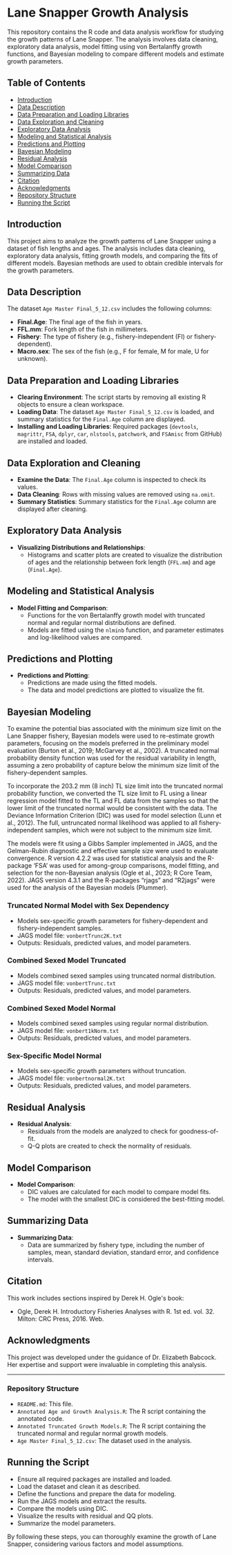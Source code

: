# Lane Snapper Growth Analysis

This repository contains the R code and data analysis workflow for studying the growth patterns of Lane Snapper. The analysis involves data cleaning, exploratory data analysis, model fitting using von Bertalanffy growth functions, and Bayesian modeling to compare different models and estimate growth parameters.

## Table of Contents

- [Introduction](#introduction)
- [Data Description](#data-description)
- [Data Preparation and Loading Libraries](#data-preparation-and-loading-libraries)
- [Data Exploration and Cleaning](#data-exploration-and-cleaning)
- [Exploratory Data Analysis](#exploratory-data-analysis)
- [Modeling and Statistical Analysis](#modeling-and-statistical-analysis)
- [Predictions and Plotting](#predictions-and-plotting)
- [Bayesian Modeling](#bayesian-modeling)
- [Residual Analysis](#residual-analysis)
- [Model Comparison](#model-comparison)
- [Summarizing Data](#summarizing-data)
- [Citation](#citation)
- [Acknowledgments](#acknowledgments)
- [Repository Structure](#repository-structure)
- [Running the Script](#running-the-script)

## Introduction

This project aims to analyze the growth patterns of Lane Snapper using a dataset of fish lengths and ages. The analysis includes data cleaning, exploratory data analysis, fitting growth models, and comparing the fits of different models. Bayesian methods are used to obtain credible intervals for the growth parameters.

## Data Description

The dataset `Age Master Final_5_12.csv` includes the following columns:
- **Final.Age**: The final age of the fish in years.
- **FFL.mm**: Fork length of the fish in millimeters.
- **Fishery**: The type of fishery (e.g., fishery-independent (FI) or fishery-dependent).
- **Macro.sex**: The sex of the fish (e.g., F for female, M for male, U for unknown).

## Data Preparation and Loading Libraries

- **Clearing Environment**: The script starts by removing all existing R objects to ensure a clean workspace.
- **Loading Data**: The dataset `Age Master Final_5_12.csv` is loaded, and summary statistics for the `Final.Age` column are displayed.
- **Installing and Loading Libraries**: Required packages (`devtools`, `magrittr`, `FSA`, `dplyr`, `car`, `nlstools`, `patchwork`, and `FSAmisc` from GitHub) are installed and loaded.

## Data Exploration and Cleaning

- **Examine the Data**: The `Final.Age` column is inspected to check its values.
- **Data Cleaning**: Rows with missing values are removed using `na.omit`.
- **Summary Statistics**: Summary statistics for the `Final.Age` column are displayed after cleaning.

## Exploratory Data Analysis

- **Visualizing Distributions and Relationships**:
  - Histograms and scatter plots are created to visualize the distribution of ages and the relationship between fork length (`FFL.mm`) and age (`Final.Age`).

## Modeling and Statistical Analysis

- **Model Fitting and Comparison**:
  - Functions for the von Bertalanffy growth model with truncated normal and regular normal distributions are defined.
  - Models are fitted using the `nlminb` function, and parameter estimates and log-likelihood values are compared.

## Predictions and Plotting

- **Predictions and Plotting**:
  - Predictions are made using the fitted models.
  - The data and model predictions are plotted to visualize the fit.

## Bayesian Modeling

To examine the potential bias associated with the minimum size limit on the Lane Snapper fishery, Bayesian models were used to re-estimate growth parameters, focusing on the models preferred in the preliminary model evaluation (Burton et al., 2019; McGarvey et al., 2002). A truncated normal probability density function was used for the residual variability in length, assuming a zero probability of capture below the minimum size limit of the fishery-dependent samples.

To incorporate the 203.2 mm (8 inch) TL size limit into the truncated normal probability function, we converted the TL size limit to FL using a linear regression model fitted to the TL and FL data from the samples so that the lower limit of the truncated normal would be consistent with the data. The Deviance Information Criterion (DIC) was used for model selection (Lunn et al., 2012). The full, untruncated normal likelihood was applied to all fishery-independent samples, which were not subject to the minimum size limit.

The models were fit using a Gibbs Sampler implemented in JAGS, and the Gelman-Rubin diagnostic and effective sample size were used to evaluate convergence. R version 4.2.2 was used for statistical analysis and the R-package ‘FSA’ was used for among-group comparisons, model fitting, and selection for the non-Bayesian analysis (Ogle et al., 2023; R Core Team, 2022). JAGS version 4.3.1 and the R-packages “rjags” and “R2jags” were used for the analysis of the Bayesian models (Plummer).

### Truncated Normal Model with Sex Dependency

- Models sex-specific growth parameters for fishery-dependent and fishery-independent samples.
- JAGS model file: `vonbertTrunc2K.txt`
- Outputs: Residuals, predicted values, and model parameters.

### Combined Sexed Model Truncated

- Models combined sexed samples using truncated normal distribution.
- JAGS model file: `vonbertTrunc.txt`
- Outputs: Residuals, predicted values, and model parameters.

### Combined Sexed Model Normal

- Models combined sexed samples using regular normal distribution.
- JAGS model file: `vonbert1kNorm.txt`
- Outputs: Residuals, predicted values, and model parameters.

### Sex-Specific Model Normal

- Models sex-specific growth parameters without truncation.
- JAGS model file: `vonbertnormal2K.txt`
- Outputs: Residuals, predicted values, and model parameters.

## Residual Analysis

- **Residual Analysis**:
  - Residuals from the models are analyzed to check for goodness-of-fit.
  - Q-Q plots are created to check the normality of residuals.

## Model Comparison

- **Model Comparison**:
  - DIC values are calculated for each model to compare model fits.
  - The model with the smallest DIC is considered the best-fitting model.

## Summarizing Data

- **Summarizing Data**:
  - Data are summarized by fishery type, including the number of samples, mean, standard deviation, standard error, and confidence intervals.

## Citation

This work includes sections inspired by Derek H. Ogle's book:
- Ogle, Derek H. Introductory Fisheries Analyses with R. 1st ed. vol. 32. Milton: CRC Press, 2016. Web.

## Acknowledgments

This project was developed under the guidance of Dr. Elizabeth Babcock. Her expertise and support were invaluable in completing this analysis.

---

### Repository Structure

- `README.md`: This file.
- `Annotated Age and Growth Analysis.R`: The R script containing the annotated code.
- `Annotated Truncated Growth Models.R`: The R script containing the truncated normal and regular normal growth models.
- `Age Master Final_5_12.csv`: The dataset used in the analysis.

## Running the Script

- Ensure all required packages are installed and loaded.
- Load the dataset and clean it as described.
- Define the functions and prepare the data for modeling.
- Run the JAGS models and extract the results.
- Compare the models using DIC.
- Visualize the results with residual and QQ plots.
- Summarize the model parameters.

By following these steps, you can thoroughly examine the growth of Lane Snapper, considering various factors and model assumptions.
